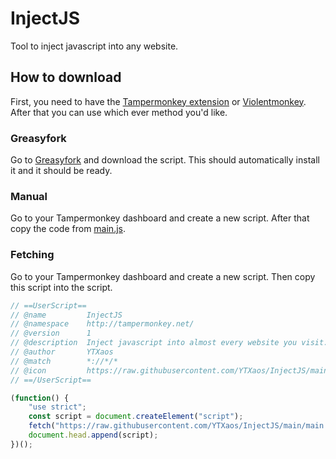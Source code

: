 # InjectJS
Tool to inject javascript into any website.
## How to download
First, you need to have the [Tampermonkey extension](https://chrome.google.com/webstore/detail/tampermonkey/dhdgffkkebhmkfjojejmpbldmpobfkfo) or [Violentmonkey](https://chrome.google.com/webstore/detail/violentmonkey/jinjaccalgkegednnccohejagnlnfdag). After that you can use which ever method you'd like.
### Greasyfork
Go to [Greasyfork](https://greasyfork.org/en/scripts/455718-injectjs) and download the script. This should automatically install it and it should be ready.
### Manual
Go to your Tampermonkey dashboard and create a new script. After that copy the code from [main.js](https://github.com/YTXaos/InjectJS/blob/main/main.js).
### Fetching
Go to your Tampermonkey dashboard and create a new script. Then copy this script into the script.
```js
// ==UserScript==
// @name         InjectJS
// @namespace    http://tampermonkey.net/
// @version      1
// @description  Inject javascript into almost every website you visit.
// @author       YTXaos
// @match        *://*/*
// @icon         https://raw.githubusercontent.com/YTXaos/InjectJS/main/assets/logo.png
// ==/UserScript==

(function() {
    "use strict";
    const script = document.createElement("script");
    fetch("https://raw.githubusercontent.com/YTXaos/InjectJS/main/main.js).then(get => get.text()).then(set => script.innerHTML = set);
    document.head.append(script);
})();
```
